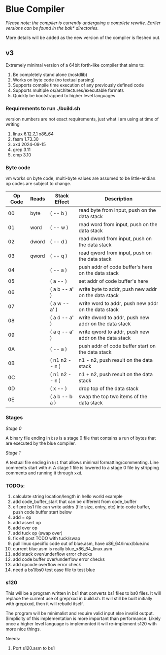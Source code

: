 # Blue Compiler

_Please note: the compiler is currently undergoing a complete rewrite. Earlier versions can be found in the bak* directories._

More details will be added as the new version of the compiler is fleshed out.

## v3

Extremely minimal version of a 64bit forth-like compiler that aims to:

1. Be completely stand alone (nostdlib)
1. Works on byte code (no textual parsing)
1. Supports compile time execution of any previously defined code
1. Supports multiple os/architectures/executable formats
1. Quickly be bootstrapped to higher level languages

### Requirements to run ./build.sh

version numbers are not exact requirements, just what i am using at time of writing

1. linux 6.12.7_1 x86_64
1. fasm 1.73.30
1. xxd 2024-09-15
1. grep 3.11
1. cmp 3.10

### Byte code

vm works on byte code, multi-byte values are assumed to be little-endian. op codes are subject to change.

| Op Code | Reads | Stack Effect | Description |
|----|----|----|----|
| 00 | byte | ( -- b ) | read byte from input, push on the data stack |
| 01 | word | ( -- w ) | read word from input, push on the data stack |
| 02 | dword | ( -- d ) | read dword from input, push on the data stack |
| 03 | qword | ( -- q ) | read qword from input, push on the data stack |
| 04 | | ( -- a ) | push addr of code buffer's here on the data stack |
| 05 | | ( a -- ) | set addr of code buffer's here |
| 06 | | ( a b -- a' ) | write byte to addr, push new addr on the data stack |
| 07 | | ( a w -- a' ) | write word to addr, push new addr on the data stack |
| 08 | | ( a d -- a' ) | write dword to addr, push new addr on the data stack |
| 09 | | ( a q -- a' ) | write qword to addr, push new addr on the data stack |
| 0A | | ( -- a ) | push addr of code buffer start on the data stack |
| 0B | | ( n1 n2 -- n ) | n1 - n2, push result on the data stack |
| 0C | | ( n1 n2 -- n ) | n1 + n2, push result on the data stack |
| 0D | | ( x -- ) | drop top of the data stack |
| 0E | | ( a b -- b a ) | swap the top two items of the data stack |

### Stages

_Stage 0_

A binary file ending in `bs0` is a stage 0 file that contains a run of bytes that are executed by the blue
compiler.

_Stage 1_

A textual file ending in `bs1` that allows minimal formatting/commenting. Line comments start with `#`. A stage 1
file is lowered to a stage 0 file by stripping comments and running it through `xxd`.

### TODOs:

1. calculate string location/length in hello world example
1. add code_buffer_start that can be different from code_buffer
1. elf pre bs1 file can write addrs (file size, entry, etc) into code buffer, push code buffer start below
1. add = op
1. add assert op
1. add over op
1. add tuck op (swap over)
1. fix elf post TODO with tuck/swap
1. pull linux specific code out of blue.asm, have x86_64/linux/blue.inc
1. current blue.asm is really blue_x86_64_linux.asm
1. add stack over/underflow error checks
1. add code buffer over/underflow error checks
1. add opcode overflow error check
1. need a bs1/bs0 test case file to test blue

### s120

This will be a program written in bs1 that converts bs1 files to bs0 files. It will replace the current use of
grep/xxd in build.sh. It will still be built initially with grep/xxd, then it will rebuild itself.

The program will be minimalist and require valid input else invalid output. Simplicity of this implementation
is more important than performance. Likely once a higher level language is implemented it will re-implement
s120 with more nice things.

Needs:

1. Port s120.asm to bs1
